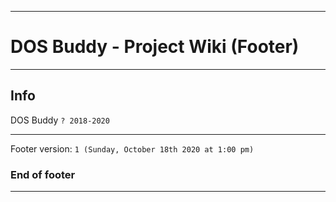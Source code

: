 
***

# DOS Buddy - Project Wiki (Footer)

***

## Info

DOS Buddy `? 2018-2020`

***

Footer version: `1 (Sunday, October 18th 2020 at 1:00 pm)`

### End of footer

***
